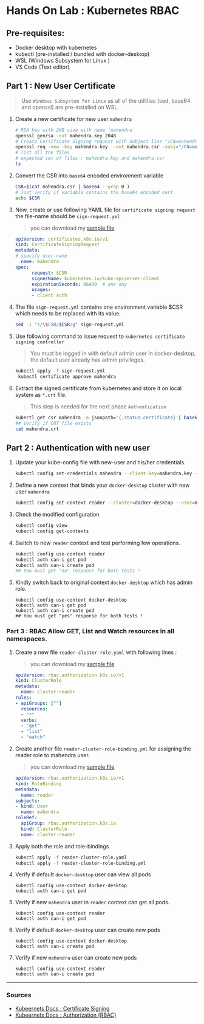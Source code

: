 # Hands On Lab : Kubernetes RBAC 

## Pre-requisites:

* Docker desktop with kubernetes 
* kubectl (pre-installed / bundled with docker-desktop)
* WSL (Windows Subsystem for Linux ) 
* VS Code (Text editor)

## Part 1 : New User Certificate

> Use `Windows Subsystem for Linux` as all of the utilities (sed, base64 and openssl) are pre-installed on WSL.

1. Create a new certificate for new user `mahendra` 

	```bash
	# RSA key with 2KB size with name `mahendra`
	openssl genrsa -out mahendra.key 2048
	# Create Certificate Signing request with Subject line "/CN=mahendra" which is MANDATORY for kubernetes authentication 
	openssl req -new -key mahendra.key  -out mahendra.csr -subj="/CN=mahendra"
	# list all the files
	# expected set of files : mahendra.key and mahendra.csr
	ls
	```

1. Convert the CSR into `base64` encoded environment variable

	```bash
	CSR=$(cat mahendra.csr | base64 --wrap 0 )
	# Just verify if variable contains the base64 encoded cert
	echo $CSR
	```

1. Now, create or use following YAML file for `certificate signing request` the file-name should be `sign-request.yml`

	> you can download my [sample file](./manifests/sign-request.yml)

	```yaml
	apiVersion: certificates.k8s.io/v1
	kind: CertificateSigningRequest
	metadata:
	# specify user-name
	  name: mahendra
	spec:
          request: $CSR
          signerName: kubernetes.io/kube-apiserver-client
          expirationSeconds: 86400  # one day
          usages:
          - client auth
	```


1.	The file `sign-request.yml` contains one environment variable $CSR which needs to be replaced with its value. 

	```bash
	sed -i "s/\$CSR/$CSR/g" sign-request.yml
	```

1. Use following command to issue request to `kubernetes certificate signing controller` 
	
	> You must be logged in with default admin user 
	> In docker-desktop, the default user already has admin privileges.

	```bash
	kubectl apply -f sign-request.yml
	 kubectl certificate approve mahendra
	```

1.  Extract the signed certificate from kubernetes and store it on local system as `*.crt` file.

	> This step is needed for the next phase `Authentication`


	```bash
	kubectl get csr mahendra -o jsonpath='{.status.certificate}'| base64 -d > mahendra.crt
	## Verify if CRT file exists
	cat mahendra.crt
	```


## Part 2 : Authentication with new user

1. Update your kube-config file with new-user and his/her credentials.

	```bash
	kubectl config set-credentials mahendra --client-key=mahendra.key --client-certificate=mahendra.crt --embed-certs=true
	
	```

1. Define a new context that binds your `docker-desktop` cluster with new user `mahendra`

	```bash
	kubectl config set-context reader --cluster=docker-desktop --user=mahendra
	```

1.	Check the modified configuration

	```bash
	kubectl config view
	kubectl config get-contexts
	```

1.  Switch to new `reader` context and test performing few operations.

	```bash
	kubectl config use-context reader
	kubectl auth can-i get pod
	kubectl auth can-i create pod
	## You must get "no" response for both tests !
	```



1.	Kindly switch back to original context `docker-desktop` which has admin role.

	```
	kubectl config use-context docker-desktop
	kubectl auth can-i get pod
	kubectl auth can-i create pod
	## You must get "yes" response for both tests !
	```

### Part 3 : RBAC Allow GET, List and Watch resources in all namespaces.

1. Create a new file `reader-cluster-role.yaml` with following lines :

	> you can download my [sample file](./manifests/reader-cluster-role.yaml)

	```yml
	apiVersion: rbac.authorization.k8s.io/v1
	kind: ClusterRole
	metadata:
  	  name: cluster-reader
	rules:
	- apiGroups: [""]
      resources:
      - "*"
      verbs:
      - "get"
      - "list"
      - "watch"
	```

1. Create another file `reader-cluster-role-binding.yml` for assigning the reader role to mahendra user.

	> you can download my [sample file](./manifests/reader-cluster-role-binding.yml)

	```yaml
	apiVersion: rbac.authorization.k8s.io/v1
	kind: RoleBinding
	metadata:
      name: reader
	subjects:
	- kind: User
	  name: mahendra
	roleRef:
  	  apiGroup: rbac.authorization.k8s.io
  	  kind: ClusterRole
  	  name: cluster-reader
	```

1. Apply both the role and role-bindings

	```bash
	kubectl apply -f reader-cluster-role.yaml
	kubectl apply -f reader-cluster-role-binding.yml
	```

1.	Verify if default `docker-desktop` user can view all pods

	```
	kubectl config use-context docker-desktop
	kubectl auth can-i get pod 
	```

1.	Verify if new `mahendra` user in `reader` context can get all pods.

	```
	kubectl config use-context reader
	kubectl auth can-i get pod 
	```

1.	Verify if default `docker-desktop` user can create new pods

	```
	kubectl config use-context docker-desktop
	kubectl auth can-i create pod 
	```

1.	Verify if new `mahendra` user can create new pods

	```
	kubectl config use-context reader
	kubectl auth can-i create pod 
	```

---

### Sources 
- [Kubeernets Docs : Certificate Signing](https://kubernetes.io/docs/reference/access-authn-authz/certificate-signing-requests/)
- [Kubeernets Docs : Authorization (RBAC)](https://kubernetes.io/docs/reference/access-authn-authz/authorization/)
